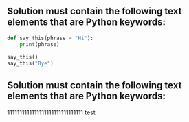 
## Solution **must** contain the following text elements that are Python keywords:  

```python
def say_this(phrase = "Hi"):  
    print(phrase)
        
say_this()
say_this("Bye")

```
## Solution **must** contain the following text elements that are Python keywords:  

1111111111111111111111111111111
test
